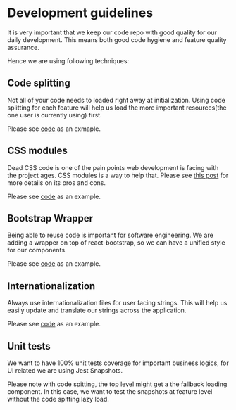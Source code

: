 # Development guidelines

It is very important that we keep our code repo with good quality for our daily development. This means both good code hygiene and feature quality assurance.

Hence we are using following techniques:

## Code splitting

Not all of your code needs to loaded right away at initialization. Using code splitting for each feature will help us load the more important resources(the one user is currently using) first.

Please see [code](src/features/SmartResume/index.js) as an exmaple.

## CSS modules

Dead CSS code is one of the pain points web development is facing with the project ages. CSS modules is a way to help that. Please see [this post](https://css-tricks.com/css-modules-part-1-need/) for more details on its pros and cons.

Please see [code](src/features/SmartResume/styles/Experience.module.css) as an example.

## Bootstrap Wrapper

Being able to reuse code is important for software engineering. We are adding a wrapper on top of react-bootstrap, so we can have a unified style for our components.

Please see [code](src/components/KButton.jsx) as an example.

## Internationalization

Always use internationalization files for user facing strings. This will help us easily update and translate our strings across the application.

Please see [code](src/features/SmartResume/i18n/zh.json) as an example.

## Unit tests

We want to have 100% unit tests coverage for important business logics, for UI related we are using Jest Snapshots.

Please note with code spitting, the top level might get a the fallback loading component. In this case, we want to test the snapshots at feature level without the code spitting lazy load.